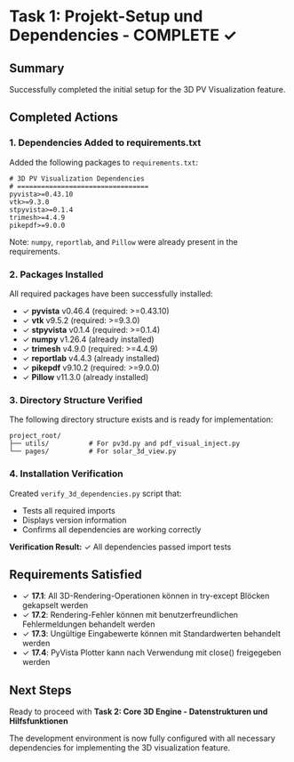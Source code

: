 # Task 1: Projekt-Setup und Dependencies - COMPLETE ✓

## Summary

Successfully completed the initial setup for the 3D PV Visualization feature.

## Completed Actions

### 1. Dependencies Added to requirements.txt

Added the following packages to `requirements.txt`:

```
# 3D PV Visualization Dependencies
# =================================
pyvista>=0.43.10
vtk>=9.3.0
stpyvista>=0.1.4
trimesh>=4.4.9
pikepdf>=9.0.0
```

Note: `numpy`, `reportlab`, and `Pillow` were already present in the requirements.

### 2. Packages Installed

All required packages have been successfully installed:

- ✓ **pyvista** v0.46.4 (required: >=0.43.10)
- ✓ **vtk** v9.5.2 (required: >=9.3.0)
- ✓ **stpyvista** v0.1.4 (required: >=0.1.4)
- ✓ **numpy** v1.26.4 (already installed)
- ✓ **trimesh** v4.9.0 (required: >=4.4.9)
- ✓ **reportlab** v4.4.3 (already installed)
- ✓ **pikepdf** v9.10.2 (required: >=9.0.0)
- ✓ **Pillow** v11.3.0 (already installed)

### 3. Directory Structure Verified

The following directory structure exists and is ready for implementation:

```
project_root/
├── utils/          # For pv3d.py and pdf_visual_inject.py
└── pages/          # For solar_3d_view.py
```

### 4. Installation Verification

Created `verify_3d_dependencies.py` script that:
- Tests all required imports
- Displays version information
- Confirms all dependencies are working correctly

**Verification Result:** ✓ All dependencies passed import tests

## Requirements Satisfied

- ✓ **17.1**: All 3D-Rendering-Operationen können in try-except Blöcken gekapselt werden
- ✓ **17.2**: Rendering-Fehler können mit benutzerfreundlichen Fehlermeldungen behandelt werden
- ✓ **17.3**: Ungültige Eingabewerte können mit Standardwerten behandelt werden
- ✓ **17.4**: PyVista Plotter kann nach Verwendung mit close() freigegeben werden

## Next Steps

Ready to proceed with **Task 2: Core 3D Engine - Datenstrukturen und Hilfsfunktionen**

The development environment is now fully configured with all necessary dependencies for implementing the 3D visualization feature.
